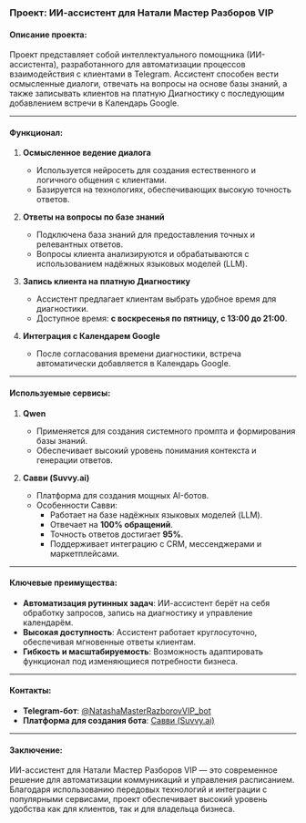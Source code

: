 ### Проект: ИИ-ассистент для Натали Мастер Разборов VIP

#### Описание проекта:
Проект представляет собой интеллектуального помощника (ИИ-ассистента), разработанного для автоматизации процессов взаимодействия с клиентами в Telegram. Ассистент способен вести осмысленные диалоги, отвечать на вопросы на основе базы знаний, а также записывать клиентов на платную Диагностику с последующим добавлением встречи в Календарь Google.

---

#### Функционал:

1. **Осмысленное ведение диалога**  
   - Используется нейросеть для создания естественного и логичного общения с клиентами.
   - Базируется на технологиях, обеспечивающих высокую точность ответов.

2. **Ответы на вопросы по базе знаний**  
   - Подключена база знаний для предоставления точных и релевантных ответов.
   - Вопросы клиента анализируются и обрабатываются с использованием надёжных языковых моделей (LLM).

3. **Запись клиента на платную Диагностику**  
   - Ассистент предлагает клиентам выбрать удобное время для диагностики.
   - Доступное время: **с воскресенья по пятницу, с 13:00 до 21:00**.

4. **Интеграция с Календарем Google**  
   - После согласования времени диагностики, встреча автоматически добавляется в Календарь Google.

---

#### Используемые сервисы:

1. **Qwen**  
   - Применяется для создания системного промпта и формирования базы знаний.
   - Обеспечивает высокий уровень понимания контекста и генерации ответов.

2. **Савви (Suvvy.ai)**  
   - Платформа для создания мощных AI-ботов.  
   - Особенности Савви:
     - Работает на базе надёжных языковых моделей (LLM).  
     - Отвечает на **100% обращений**.  
     - Точность ответов достигает **95%**.  
     - Поддерживает интеграцию с CRM, мессенджерами и маркетплейсами.

---

#### Ключевые преимущества:

- **Автоматизация рутинных задач**: ИИ-ассистент берёт на себя обработку запросов, запись на диагностику и управление календарём.
- **Высокая доступность**: Ассистент работает круглосуточно, обеспечивая мгновенные ответы клиентам.
- **Гибкость и масштабируемость**: Возможность адаптировать функционал под изменяющиеся потребности бизнеса.

---

#### Контакты:

- **Telegram-бот**: [@NatashaMasterRazborovVIP_bot](https://t.me/NatashaMasterRazborovVIP_bot)  
- **Платформа для создания бота**: [Савви (Suvvy.ai)](https://suvvy.ai/)

---

#### Заключение:
ИИ-ассистент для Натали Мастер Разборов VIP — это современное решение для автоматизации коммуникаций и управления расписанием. Благодаря использованию передовых технологий и интеграции с популярными сервисами, проект обеспечивает высокий уровень удобства как для клиентов, так и для владельца бизнеса.
